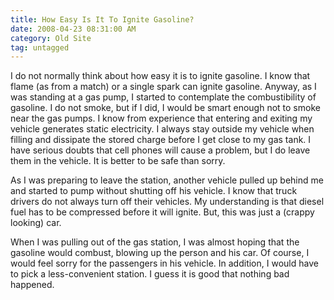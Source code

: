```yaml
---
title: How Easy Is It To Ignite Gasoline?
date: 2008-04-23 08:31:00 AM
category: Old Site
tag: untagged
---
```


I do not normally think about how easy it is to ignite gasoline. I know that flame (as from a match) or a single spark can ignite gasoline. Anyway, as I was standing at a gas pump, I started to contemplate the combustibility of gasoline. I do not smoke, but if I did, I would be smart enough not to smoke near the gas pumps. I know from experience that entering and exiting my vehicle generates static electricity. I always stay outside my vehicle when filling and dissipate the stored charge before I get close to my gas tank. I have serious doubts that cell phones will cause a problem, but I do leave them in the vehicle. It is better to be safe than sorry.

As I was preparing to leave the station, another vehicle pulled up behind me and started to pump without shutting off his vehicle. I know that truck drivers do not always turn off their vehicles. My understanding is that diesel fuel has to be compressed before it will ignite. But, this was just a (crappy looking) car.

When I was pulling out of the gas station, I was almost hoping that the gasoline would combust, blowing up the person and his car. Of course, I would feel sorry for the passengers in his vehicle. In addition, I would have to pick a less-convenient station. I guess it is good that nothing bad happened.
